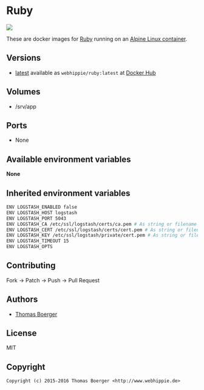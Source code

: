 # Ruby

[![](https://badge.imagelayers.io/webhippie/ruby:latest.svg)](https://imagelayers.io/?images=webhippie/ruby:latest 'Get your own badge on imagelayers.io')

These are docker images for [Ruby](https://www.ruby-lang.org) running on an
[Alpine Linux container](https://registry.hub.docker.com/u/webhippie/alpine/).


## Versions

* [latest](https://github.com/dockhippie/ruby/tree/master)
  available as ```webhippie/ruby:latest``` at
  [Docker Hub](https://registry.hub.docker.com/u/webhippie/ruby/)


## Volumes

* /srv/app


## Ports

* None


## Available environment variables

**None**


## Inherited environment variables

```bash
ENV LOGSTASH_ENABLED false
ENV LOGSTASH_HOST logstash
ENV LOGSTASH_PORT 5043
ENV LOGSTASH_CA /etc/ssl/logstash/certs/ca.pem # As string or filename
ENV LOGSTASH_CERT /etc/ssl/logstash/certs/cert.pem # As string or filename
ENV LOGSTASH_KEY /etc/ssl/logstash/private/cert.pem # As string or filename
ENV LOGSTASH_TIMEOUT 15
ENV LOGSTASH_OPTS
```


## Contributing

Fork -> Patch -> Push -> Pull Request


## Authors

* [Thomas Boerger](https://github.com/tboerger)


## License

MIT


## Copyright

```
Copyright (c) 2015-2016 Thomas Boerger <http://www.webhippie.de>
```
